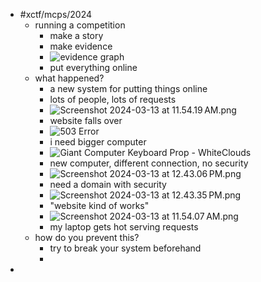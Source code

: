 - #xctf/mcps/2024
	- running a competition
		- make a story
		- make evidence
		- ![evidence graph](https://justluk.dev/images/blog/mcpshsf-writeup/evidence_graph.png)
		- put everything online
	- what happened?
		- a new system for putting things online
		- lots of people, lots of requests
		- ![Screenshot 2024-03-13 at 11.54.19 AM.png](../assets/Screenshot_2024-03-13_at_11.54.19 AM_1710345283623_0.png)
		- website falls over
		- ![503 Error](https://i.stack.imgur.com/ld6xI.png)
		- i need bigger computer
		- ![Giant Computer Keyboard Prop - WhiteClouds](https://www.whiteclouds.com/wp-content/uploads/2019/12/computers-and-electronics-g01-giant-whiteclouds-keyboard-large.jpg)
		- new computer, different connection, no security
		- ![Screenshot 2024-03-13 at 12.43.06 PM.png](../assets/Screenshot_2024-03-13_at_12.43.06 PM_1710348195504_0.png)
		- need a domain with security
		- ![Screenshot 2024-03-13 at 12.43.35 PM.png](../assets/Screenshot_2024-03-13_at_12.43.35 PM_1710348221331_0.png)
		- "website kind of works"
		- ![Screenshot 2024-03-13 at 11.54.07 AM.png](../assets/Screenshot_2024-03-13_at_11.54.07 AM_1710345296601_0.png)
		- my laptop gets hot serving requests
	- how do you prevent this?
		- try to break your system beforehand
		-
-